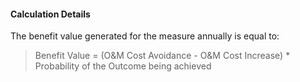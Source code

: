 
#### Calculation Details

The benefit value generated for the measure annually is equal to:

> Benefit Value = (O&M Cost Avoidance - O&M Cost Increase) * Probability of the Outcome being achieved